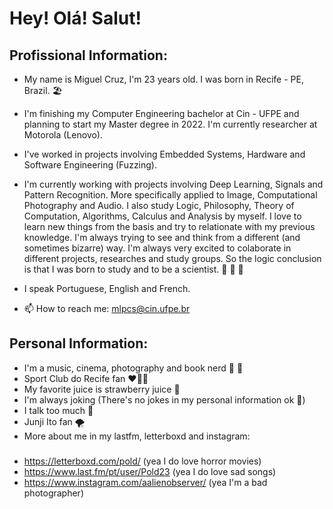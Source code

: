 # Hey! Olá! Salut! 

<!--
**miguellpcs/miguellpcs** is a ✨ _special_ ✨ repository because its `README.md` (this file) appears on your GitHub profile.

Here are some ideas to get you started:

- 🔭 I’m currently working on ...
- 🌱 I’m currently learning ...
- 👯 I’m looking to collaborate on ...
- 🤔 I’m looking for help with ...
- 💬 Ask me about ...
- 📫 How to reach me: ...
- 😄 Pronouns: ...
- ⚡ Fun fact: ...
-->
## Profissional Information:

- My name is Miguel Cruz, I'm 23 years old. I was born in Recife - PE, Brazil.  :beach_umbrella:

- I'm finishing my Computer Engineering bachelor at Cin - UFPE and planning to start my Master degree in 2022. 
I'm currently researcher at Motorola (Lenovo). 

- I've worked in projects involving Embedded Systems, Hardware and Software Engineering (Fuzzing).
- I'm currently working with projects involving Deep Learning, Signals and Pattern Recognition. More specifically applied to Image, Computational Photography and  Audio. I also study Logic, Philosophy, Theory of Computation, Algorithms, Calculus and Analysis by myself. 
I love to learn new things from the basis and try to relationate with my previous knowledge. I'm always trying to see and think from a different (and sometimes bizarre) way. I'm always very excited to colaborate in different projects, researches and study groups. So the logic conclusion is that I was born to study and to be a scientist.  :zany_face: :zany_face: :zany_face:
- I speak Portuguese, English and French.

- 📫 How to reach me: mlpcs@cin.ufpe.br 

## Personal Information:
 - I'm a music, cinema, photography and book nerd :monocle_face: :monocle_face:
 - Sport Club do Recife fan :heart::black_heart::lion:
 - My favorite juice is strawberry juice :strawberry:
 - I'm always joking (There's no jokes in my personal information ok :zany_face:)
 - I talk too much :call_me_hand:
 - Junji Ito fan :tornado:
 - More about me in my lastfm, letterboxd and instagram:
  ###
  - https://letterboxd.com/pold/ (yea I do love horror movies)
  - https://www.last.fm/pt/user/Pold23 (yea I do love sad songs)
  - https://www.instagram.com/aalienobserver/ (yea I'm a bad photographer)
